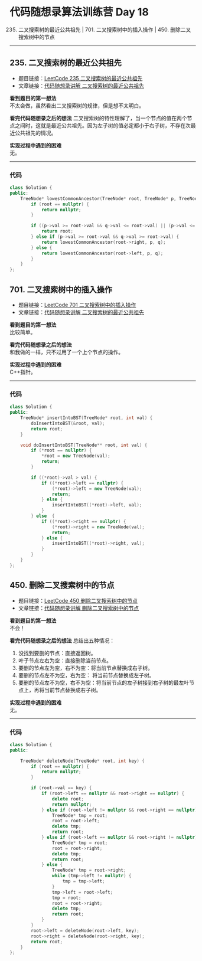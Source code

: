 # 代码随想录算法训练营 Day 18
235. 二叉搜索树的最近公共祖先 | 701. 二叉搜索树中的插入操作 | 450. 删除二叉搜索树中的节点

---

## 235. 二叉搜索树的最近公共祖先
* 题目链接：[LeetCode 235 二叉搜索树的最近公共祖先](https://leetcode.cn/problems/maximum-binary-tree)
* 文章链接：[代码随想录讲解 二叉搜索树的最近公共祖先](https://programmercarl.com/0530.%E4%BA%8C%E5%8F%89%E6%90%9C%E7%B4%A2%E6%A0%91%E7%9A%84%E6%9C%80%E5%B0%8F%E7%BB%9D%E5%AF%B9%E5%B7%AE.html)

**看到题目的第一想法**  
不太会做，虽然看出二叉搜索树的规律，但是想不太明白。

**看完代码随想录之后的想法** 
二叉搜索树的特性理解了，当一个节点的值在两个节点之间时，这就是最近公共祖先。因为左子树的值必定都小于右子树，不存在次最近公共祖先的情况。

**实现过程中遇到的困难**  
无。  

---

### 代码
```cpp
class Solution {
public:
    TreeNode* lowestCommonAncestor(TreeNode* root, TreeNode* p, TreeNode* q) {
        if (root == nullptr) {
            return nullptr;
        }

        if ((p->val >= root->val && q->val <= root->val) || (p->val <= root->val && q->val >= root->val)) {
            return root;
        } else if (p->val >= root->val && q->val >= root->val) {
            return lowestCommonAncestor(root->right, p, q);
        } else {
            return lowestCommonAncestor(root->left, p, q);
        }
    }
};
```

## 701. 二叉搜索树中的插入操作
* 题目链接：[LeetCode 701 二叉搜索树中的插入操作](https://leetcode.cn/problems/insert-into-a-binary-search-tree/)
* 文章链接：[代码随想录讲解 二叉搜索树的最近公共祖先](https://programmercarl.com/0701.%E4%BA%8C%E5%8F%89%E6%90%9C%E7%B4%A2%E6%A0%91%E4%B8%AD%E7%9A%84%E6%8F%92%E5%85%A5%E6%93%8D%E4%BD%9C.html)

**看到题目的第一想法**  
比较简单。  

**看完代码随想录之后的想法**    
和我做的一样，只不过用了一个上个节点的操作。

**实现过程中遇到的困难**  
C++指针。  

---

### 代码
```cpp
class Solution {
public:
    TreeNode* insertIntoBST(TreeNode* root, int val) {
        doInsertIntoBST(&root, val);
        return root;
    }

    void doInsertIntoBST(TreeNode** root, int val) {
        if (*root == nullptr) {
            *root = new TreeNode(val);
            return;
        }

        if ((*root)->val > val) {
            if ((*root)->left == nullptr) {
                (*root)->left = new TreeNode(val);
                return;
            } else {
                insertIntoBST((*root)->left, val);
            }
        } else  {
            if ((*root)->right == nullptr) {
                (*root)->right = new TreeNode(val);
                return;
            } else {
                insertIntoBST((*root)->right, val);
            }
        }
    }
};
```

## 450. 删除二叉搜索树中的节点
* 题目链接：[LeetCode 450 删除二叉搜索树中的节点](https://leetcode.cn/problems/delete-node-in-a-bst/description/)
* 文章链接：[代码随想录讲解 删除二叉搜索树中的节点](https://programmercarl.com/0450.%E5%88%A0%E9%99%A4%E4%BA%8C%E5%8F%89%E6%90%9C%E7%B4%A2%E6%A0%91%E4%B8%AD%E7%9A%84%E8%8A%82%E7%82%B9.html)

**看到题目的第一想法**  
不会！  

**看完代码随想录之后的想法** 
总结出五种情况：   
1. 没找到要删的节点：直接返回树。   
2. 叶子节点左右为空：直接删除当前节点。    
3. 要删的节点左为空，右不为空：将当前节点替换成右子树。    
4. 要删的节点左不为空，右为空： 将当前节点替换成左子树。   
5. 要删的节点左不为空，右不为空：将当前节点的左子树接到右子树的最左叶节点上，再将当前节点替换成右子树。  

**实现过程中遇到的困难**  
无。

---

### 代码
```cpp
class Solution {
public:

    TreeNode* deleteNode(TreeNode* root, int key) {
        if (root == nullptr) {
            return nullptr;
        }

        if (root->val == key) {
            if (root->left == nullptr && root->right == nullptr) {
                delete root;
                return nullptr;
            } else if (root->left != nullptr && root->right == nullptr) {
                TreeNode* tmp = root;
                root = root->left;
                delete tmp;
                return root;
            } else if (root->left == nullptr && root->right != nullptr) {
                TreeNode* tmp = root;
                root = root->right;
                delete tmp;
                return root;
            } else {
                TreeNode* tmp = root->right;
                while (tmp->left != nullptr) {
                    tmp = tmp->left;
                }
                tmp->left = root->left;
                tmp = root;
                root = root->right;
                delete tmp;
                return root;
            }
        }
        root->left = deleteNode(root->left, key);
        root->right = deleteNode(root->right, key);
        return root;
    }
};
```